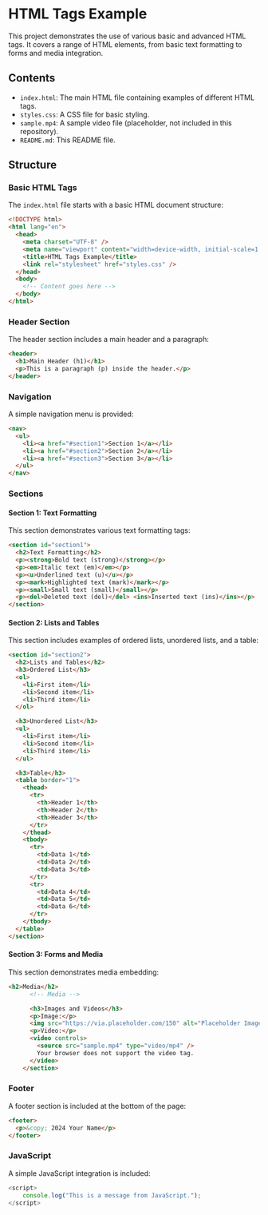# HTML Tags Example

This project demonstrates the use of various basic and advanced HTML tags. It covers a range of HTML elements, from basic text formatting to forms and media integration.

## Contents

- `index.html`: The main HTML file containing examples of different HTML tags.
- `styles.css`: A CSS file for basic styling.
- `sample.mp4`: A sample video file (placeholder, not included in this repository).
- `README.md`: This README file.

## Structure

### Basic HTML Tags

The `index.html` file starts with a basic HTML document structure:

```html
<!DOCTYPE html>
<html lang="en">
  <head>
    <meta charset="UTF-8" />
    <meta name="viewport" content="width=device-width, initial-scale=1.0" />
    <title>HTML Tags Example</title>
    <link rel="stylesheet" href="styles.css" />
  </head>
  <body>
    <!-- Content goes here -->
  </body>
</html>
```

### Header Section

The header section includes a main header and a paragraph:

```html
<header>
  <h1>Main Header (h1)</h1>
  <p>This is a paragraph (p) inside the header.</p>
</header>
```

### Navigation

A simple navigation menu is provided:

```html
<nav>
  <ul>
    <li><a href="#section1">Section 1</a></li>
    <li><a href="#section2">Section 2</a></li>
    <li><a href="#section3">Section 3</a></li>
  </ul>
</nav>
```

### Sections

#### Section 1: Text Formatting

This section demonstrates various text formatting tags:

```html
<section id="section1">
  <h2>Text Formatting</h2>
  <p><strong>Bold text (strong)</strong></p>
  <p><em>Italic text (em)</em></p>
  <p><u>Underlined text (u)</u></p>
  <p><mark>Highlighted text (mark)</mark></p>
  <p><small>Small text (small)</small></p>
  <p><del>Deleted text (del)</del> <ins>Inserted text (ins)</ins></p>
</section>
```

#### Section 2: Lists and Tables

This section includes examples of ordered lists, unordered lists, and a table:

```html
<section id="section2">
  <h2>Lists and Tables</h2>
  <h3>Ordered List</h3>
  <ol>
    <li>First item</li>
    <li>Second item</li>
    <li>Third item</li>
  </ol>

  <h3>Unordered List</h3>
  <ul>
    <li>First item</li>
    <li>Second item</li>
    <li>Third item</li>
  </ul>

  <h3>Table</h3>
  <table border="1">
    <thead>
      <tr>
        <th>Header 1</th>
        <th>Header 2</th>
        <th>Header 3</th>
      </tr>
    </thead>
    <tbody>
      <tr>
        <td>Data 1</td>
        <td>Data 2</td>
        <td>Data 3</td>
      </tr>
      <tr>
        <td>Data 4</td>
        <td>Data 5</td>
        <td>Data 6</td>
      </tr>
    </tbody>
  </table>
</section>
```

#### Section 3: Forms and Media

This section demonstrates media embedding:

```html
<h2>Media</h2>
      <!-- Media -->

      <h3>Images and Videos</h3>
      <p>Image:</p>
      <img src="https://via.placeholder.com/150" alt="Placeholder Image" />
      <p>Video:</p>
      <video controls>
        <source src="sample.mp4" type="video/mp4" />
        Your browser does not support the video tag.
      </video>
    </section>
```

### Footer

A footer section is included at the bottom of the page:

```html
<footer>
  <p>&copy; 2024 Your Name</p>
</footer>
```

### JavaScript

A simple JavaScript integration is included:

```JavaScript
<script>
    console.log("This is a message from JavaScript.");
</script>
```
